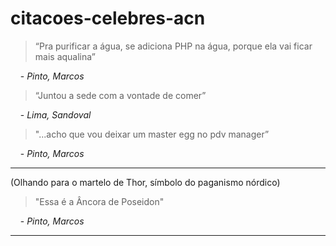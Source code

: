 # citacoes-celebres-acn

> “Pra purificar a água, se adiciona PHP na água, porque ela vai ficar mais aqualina”

&nbsp;&nbsp;&nbsp;&nbsp;- *Pinto, Marcos*





> “Juntou a sede com a vontade de comer”

&nbsp;&nbsp;&nbsp;&nbsp;- *Lima, Sandoval*





> "...acho que vou deixar um master egg no pdv manager”

&nbsp;&nbsp;&nbsp;&nbsp;- *Pinto, Marcos*


---


(Olhando para o martelo de Thor, símbolo do paganismo nórdico)
> "Essa é a Âncora de Poseidon"

&nbsp;&nbsp;&nbsp;&nbsp;- *Pinto, Marcos*

---

